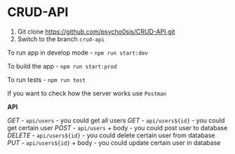 # CRUD-API

1. Git clone https://github.com/psycho0sis/CRUD-API.git
2. Switch to the branch `crud-api`

To run app in develop mode - `npm run start:dev`

To build the app - `npm run start:prod`

To run tests - `npm run test`


If you want to check how the server works use `Postman`

**API**

*GET* - `api/users` - you could get all users
*GET* - `api/users${id}` - you could get certain user
*POST* - `api/users` + body - you could post user to database
*DELETE* - `api/users${id}` - you could delete certain user from database
*PUT* - `api/users${id}` + body - you could update certain user in database